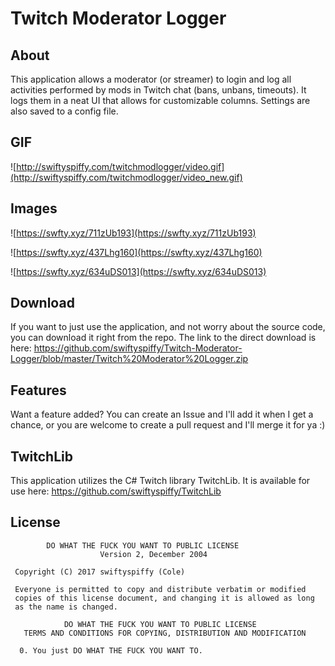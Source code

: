 # Twitch Moderator Logger

## About
This application allows a moderator (or streamer) to login and log all activities performed by mods in Twitch chat (bans, unbans, timeouts). It logs them in a neat UI that allows for customizable columns. Settings are also saved to a config file.

## GIF
![http://swiftyspiffy.com/twitchmodlogger/video.gif](http://swiftyspiffy.com/twitchmodlogger/video_new.gif)

## Images
![https://swfty.xyz/711zUb193](https://swfty.xyz/711zUb193)

![https://swfty.xyz/437Lhg160](https://swfty.xyz/437Lhg160)

![https://swfty.xyz/634uDS013](https://swfty.xyz/634uDS013)

## Download
If you want to just use the application, and not worry about the source code, you can download it right from the repo. The link to the direct download is here: https://github.com/swiftyspiffy/Twitch-Moderator-Logger/blob/master/Twitch%20Moderator%20Logger.zip

## Features
Want a feature added? You can create an Issue and I'll add it when I get a chance, or you are welcome to create a pull request and I'll merge it for ya :)

## TwitchLib
This application utilizes the C# Twitch library TwitchLib. It is available for use here: https://github.com/swiftyspiffy/TwitchLib

## License
```
        DO WHAT THE FUCK YOU WANT TO PUBLIC LICENSE 
                    Version 2, December 2004 

 Copyright (C) 2017 swiftyspiffy (Cole)

 Everyone is permitted to copy and distribute verbatim or modified 
 copies of this license document, and changing it is allowed as long 
 as the name is changed. 

            DO WHAT THE FUCK YOU WANT TO PUBLIC LICENSE 
   TERMS AND CONDITIONS FOR COPYING, DISTRIBUTION AND MODIFICATION 

  0. You just DO WHAT THE FUCK YOU WANT TO.
```
